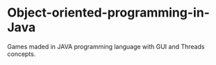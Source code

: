 # Object-oriented-programming-in-Java

Games maded in JAVA programming language with GUI and Threads concepts.
